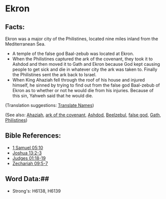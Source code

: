 # Ekron #

## Facts: ##

Ekron was a major city of the Philistines, located nine miles inland from the Mediterranean Sea.

* A temple of the false god Baal-zebub was located at Ekron.
* When the Philistines captured the ark of the covenant, they took it to Ashdod and then moved it to Gath and Ekron because God kept causing people to get sick and die in whatever city the ark was taken to. Finally the Philistines sent the ark back to Israel.
* When King Ahaziah fell through the roof of his house and injured himself, he sinned by trying to find out from the false god Baal-zebub of Ekron as to whether or not he would die from his injuries. Because of this sin, Yahweh said that he would die.

(Translation suggestions: [Translate Names](rc://en/ta/man/translate/translate-names)) 

(See also: [Ahaziah](../other/ahaziah.md), [ark of the covenant](../other/arkofthecovenant.md), [Ashdod](../other/ashdod.md), [Beelzebul](../other/beelzebul.md), [false god](../kt/falsegod.md), [Gath](../other/gath.md), [Philistines](../other/philistines.md))

## Bible References: ##

* [1 Samuel 05:10](rc://en/tn/help/1sa/05/10)
* [Joshua 13:2-3](rc://en/tn/help/jos/13/02)
* [Judges 01:18-19](rc://en/tn/help/jdg/01/18)
* [Zechariah 09:5-7](rc://en/tn/help/zec/09/05)

## Word Data:##

* Strong's: H6138, H6139


